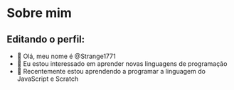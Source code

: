 # Sobre mim

## Editando o perfil:
- 👋 Olá, meu nome é @Strange1771
- 👀 Eu estou interessado em aprender novas linguagens de programação
- 🌱 Recentemente estou aprendendo a programar a linguagem do JavaScript e Scratch
